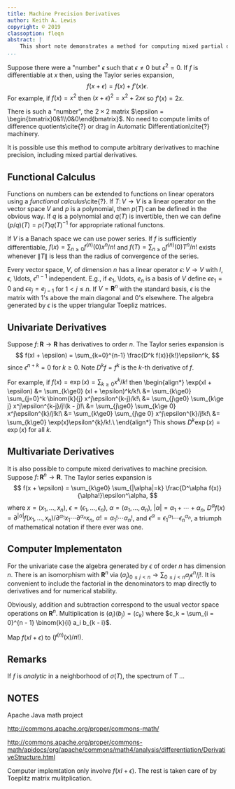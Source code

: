 ```yaml
---
title: Machine Precision Derivatives
author: Keith A. Lewis
copyright: © 2019
classoption: fleqn
abstract: |
	This short note demonstrates a method for computing mixed partial derivatives to machine precision.
...
```


Suppose there were a "number" $\epsilon$ such that $\epsilon\not=0$ but
$\epsilon^2 = 0$. If $f$ is differentiable at $x$ then, using the Taylor
series expansion,
$$
	f(x + \epsilon) = f(x) + f'(x) \epsilon.
$$
For example, if $f(x) = x^2$ then $(x + \epsilon)^2 = x^2 + 2x\epsilon$
so $f'(x) = 2x$.

There is such a "number", the $2\times 2$ matrix $\epsilon =
\begin{bmatrix}0&1\\0&0\end{bmatrix}$.  No need to compute limits of
difference quotients\cite{?} or drag in Automatic Differentiation\cite{?} machinery.

It is possible use this method to compute arbitrary derivatives to machine precision, including
mixed partial derivatives.

## Functional Calculus

Functions on numbers can be extended to functions on linear operators
using a _functional calculus_\cite{?}. If $T\colon V\to V$ is a linear operator
on the vector space $V$ and $p$ is a polynomial, then $p(T)$ can be
defined in the obvious way. If $q$ is a polynomial and $q(T)$ is
invertible, then we can define $(p/q)(T) = p(T)q(T)^{-1}$ for
appropriate rational functons.

If $V$ is a Banach space we can use power series.  If $f$ is sufficiently
differentiable, $f(x) = \sum_{n\ge0} f^{(n)}(0) x^n/n!$ and
$f(T) = \sum_{n\ge0} f^{(n)}(0) T^n/n!$ exists whenever $\|T\|$
is less than the radius of convergence of the series.

Every vector space, $V$, of dimension $n$ has a linear operator $\epsilon\colon V\to V$
with $I$, $\epsilon$, \ldots, $\epsilon^{n-1}$ independent. E.g., if $e_1$, \ldots, $e_n$
is a basis of $V$ define $\epsilon e_1 = 0$ and $\epsilon e_j = e_{j-1}$ for $1 < j \le n$.
If $V = \mathbf{R}^n$ with the standard basis, $\epsilon$ is the matrix with $1$'s above
the main diagonal and $0$'s elsewhere. The algebra generated by $\epsilon$ is the
upper triangular Toepliz matrices.

## Univariate Derivatives

Suppose $f\colon\mathbf{R}\to\mathbf{R}$ has derivatives to order $n$. The Taylor series expansion is
$$
	f(xI + \epsilon) = \sum_{k=0}^{n-1} \frac{D^k f(x)}{k!}\epsilon^k,
$$
since $\epsilon^{n+k} = 0$ for $k\ge 0$. Note $D^k f = f^{k}$ is the $k$-th derivative of $f$.

For example, if $f(x) = \exp(x) = \sum_{k\ge0} x^k/k!$ then
\begin{align*}
\exp(xI + \epsilon) &= \sum_{k\ge0} (xI + \epsilon)^k/k!\\
&= \sum_{k\ge0} \sum_{j=0}^k \binom{k}{j} x^j\epsilon^{k-j}/k!\\
&= \sum_{j\ge0} \sum_{k\ge j} x^j\epsilon^{k-j}/j!(k - j)!\\
&= \sum_{j\ge0} \sum_{k\ge 0} x^j\epsilon^{k}/j!k!\\
&= \sum_{k\ge0} \sum_{j\ge 0} x^j\epsilon^{k}/j!k!\\
&= \sum_{k\ge0} \exp(x)\epsilon^{k}/k!.\\
\end{align*}
This shows $D^k\exp(x) = \exp(x)$ for all $k$.


## Multivariate Derivatives

It is also possible to compute mixed derivatives to machine precision.
Suppose $f\colon\mathbf{R}^n\to\mathbf{R}$. The Taylor series expansion is
$$
	f(x + \epsilon) = \sum_{k\ge0} \sum_{|\alpha|=k} \frac{D^\alpha f(x)}{\alpha!}\epsilon^\alpha,
$$
where $x = (x_1,\ldots,x_n)$,
$\epsilon = (\epsilon_1,\ldots,\epsilon_n$),
$\alpha = (\alpha_1, \ldots, \alpha_n)$,
$|\alpha| = \alpha_1 + \cdots + \alpha_n$,
$D^\alpha f(x) = \partial^{|\alpha|}f(x_1,\ldots,x_n)/\partial^{\alpha_1} x_1\cdots\partial^{\alpha_n} x_n$,
$\alpha! = \alpha_1!\cdots\alpha_n!$,
and $\epsilon^\alpha = \epsilon_1^{\alpha_1}\cdots\epsilon_n^{\alpha_n}$,
a triumph of mathematical notation if there ever was one.

## Computer Implementaton

For the univariate case the algebra generated by $\epsilon$ of order $n$ has dimension
$n$. There is an isomorphism with $\mathbf{R}^n$ via $(a_j)_{0\le j<n}\to\sum_{0\le j<n} a_j \epsilon^n/j!$.
It is convenient to include the factorial in the denominators to map directly to
derivatives and for numerical stability.

Obviously, addition and subtraction correspond to the usual vector space operations on $\mathbf{R}^n$.
Multiplication is $(a_i)(b_j) = (c_k)$ where $c_k = \sum_{i = 0}^{n - 1} \binom{k}{i} a_i b_{k - i}$.

Map $f(xI + \epsilon)$ to $(f^{(n)}(x)/n!)$.

## Remarks

If $f$ is _analytic_ in a neighborhood of $\sigma(T)$, the spectrum of $T$ ...

## NOTES

Apache Java math project

http://commons.apache.org/proper/commons-math/

http://commons.apache.org/proper/commons-math/apidocs/org/apache/commons/math4/analysis/differentiation/DerivativeStructure.html

Computer implemtation only involve $f(xI + \epsilon)$. The rest is taken care of by Toeplitz matrix mulitplication.
